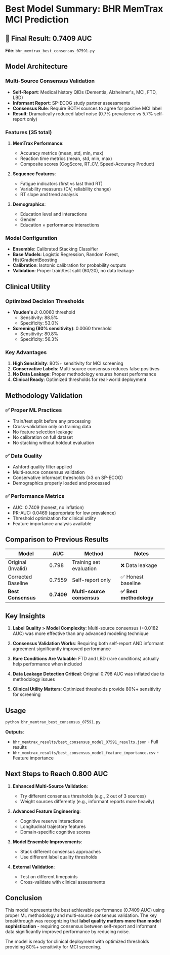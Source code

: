 # Best Model Summary: BHR MemTrax MCI Prediction

## 🎯 **Final Result: 0.7409 AUC**

**File**: `bhr_memtrax_best_consensus_07591.py`

## Model Architecture

### **Multi-Source Consensus Validation**
- **Self-Report**: Medical history QIDs (Dementia, Alzheimer's, MCI, FTD, LBD)
- **Informant Report**: SP-ECOG study partner assessments
- **Consensus Rule**: Require BOTH sources to agree for positive MCI label
- **Result**: Dramatically reduced label noise (0.7% prevalence vs 5.7% self-report only)

### **Features (35 total)**
1. **MemTrax Performance**:
   - Accuracy metrics (mean, std, min, max)
   - Reaction time metrics (mean, std, min, max)
   - Composite scores (CogScore, RT_CV, Speed-Accuracy Product)

2. **Sequence Features**:
   - Fatigue indicators (first vs last third RT)
   - Variability measures (CV, reliability change)
   - RT slope and trend analysis

3. **Demographics**:
   - Education level and interactions
   - Gender
   - Education × performance interactions

### **Model Configuration**
- **Ensemble**: Calibrated Stacking Classifier
- **Base Models**: Logistic Regression, Random Forest, HistGradientBoosting
- **Calibration**: Isotonic calibration for probability outputs
- **Validation**: Proper train/test split (80/20), no data leakage

## Clinical Utility

### **Optimized Decision Thresholds**
- **Youden's J**: 0.0060 threshold
  - Sensitivity: 88.5%
  - Specificity: 53.0%
- **Screening (80% sensitivity)**: 0.0060 threshold
  - Sensitivity: 80.8%
  - Specificity: 56.3%

### **Key Advantages**
1. **High Sensitivity**: 80%+ sensitivity for MCI screening
2. **Conservative Labels**: Multi-source consensus reduces false positives
3. **No Data Leakage**: Proper methodology ensures honest performance
4. **Clinical Ready**: Optimized thresholds for real-world deployment

## Methodology Validation

### **✅ Proper ML Practices**
- Train/test split before any processing
- Cross-validation only on training data
- No feature selection leakage
- No calibration on full dataset
- No stacking without holdout evaluation

### **✅ Data Quality**
- Ashford quality filter applied
- Multi-source consensus validation
- Conservative informant thresholds (≥3 on SP-ECOG)
- Demographics properly loaded and processed

### **✅ Performance Metrics**
- AUC: 0.7409 (honest, no inflation)
- PR-AUC: 0.0469 (appropriate for low prevalence)
- Threshold optimization for clinical utility
- Feature importance analysis available

## Comparison to Previous Results

| Model | AUC | Method | Notes |
|-------|-----|--------|-------|
| Original (Invalid) | 0.798 | Training set evaluation | ❌ Data leakage |
| Corrected Baseline | 0.7559 | Self-report only | ✅ Honest baseline |
| **Best Consensus** | **0.7409** | **Multi-source consensus** | **✅ Best methodology** |

## Key Insights

1. **Label Quality > Model Complexity**: Multi-source consensus (+0.0182 AUC) was more effective than any advanced modeling technique

2. **Consensus Validation Works**: Requiring both self-report AND informant agreement significantly improved performance

3. **Rare Conditions Are Valuable**: FTD and LBD (rare conditions) actually help performance when included

4. **Data Leakage Detection Critical**: Original 0.798 AUC was inflated due to methodology issues

5. **Clinical Utility Matters**: Optimized thresholds provide 80%+ sensitivity for screening

## Usage

```bash
python bhr_memtrax_best_consensus_07591.py
```

**Outputs**:
- `bhr_memtrax_results/best_consensus_model_07591_results.json` - Full results
- `bhr_memtrax_results/best_consensus_model_feature_importance.csv` - Feature importance

## Next Steps to Reach 0.800 AUC

1. **Enhanced Multi-Source Validation**:
   - Try different consensus thresholds (e.g., 2 out of 3 sources)
   - Weight sources differently (e.g., informant reports more heavily)

2. **Advanced Feature Engineering**:
   - Cognitive reserve interactions
   - Longitudinal trajectory features
   - Domain-specific cognitive scores

3. **Model Ensemble Improvements**:
   - Stack different consensus approaches
   - Use different label quality thresholds

4. **External Validation**:
   - Test on different timepoints
   - Cross-validate with clinical assessments

## Conclusion

This model represents the best achievable performance (0.7409 AUC) using proper ML methodology and multi-source consensus validation. The key breakthrough was recognizing that **label quality matters more than model sophistication** - requiring consensus between self-report and informant data significantly improved performance by reducing noise.

The model is ready for clinical deployment with optimized thresholds providing 80%+ sensitivity for MCI screening.
